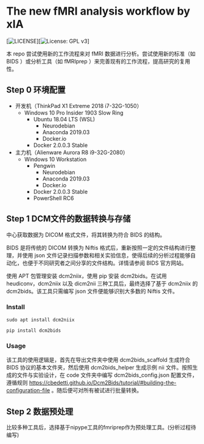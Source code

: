 # The new fMRI analysis workflow by xIA

[![LICENSE](https://img.shields.io/badge/license-Anti%20996-blue.svg)][![License: GPL v3](https://img.shields.io/badge/License-GPLv3-blue.svg)]

本 repo 尝试使用新的工作流程来对 fMRI 数据进行分析。尝试使用新的标准（如 BIDS ）或分析工具（如 fMRIprep ）来完善现有的工作流程，提高研究的复用性。

## Step 0 环境配置

- 开发机（ThinkPad X1 Extreme 2018 i7-32G-1050）
  - Windows 10 Pro Insider 1903 Slow Ring
    - Ubuntu 18.04 LTS (WSL)
      - Neurodebian
      - Anaconda 2019.03
      - Docker.io
    - Docker 2.0.0.3 Stable
- 主力机（Alienware Aurora R8 i9-32G-2080）
  - Windows 10 Workstation
    - Pengwin
      - Neurodebian
      - Anaconda 2019.03
      - Docker.io
    - Docker 2.0.0.3 Stable
    - PowerShell RC6

## Step 1 DCM文件的数据转换与存储

中心获取数据为 DICOM 格式文件，将其转换为符合 BIDS 的结构。

BIDS 是将传统的 DICOM 转换为 Niftis 格式后，重新按照一定的文件结构进行整理，并使用 json 文件记录扫描参数和相关实验信息，使得后续的分析过程能够自动化，也便于不同研究者之间分享的文件结构。详情请参阅 BIDS 官方网站。

使用 APT 包管理安装 dcm2niix，使用 pip 安装 dcm2bids。在试用 heudiconv，dcm2niix 以及 dicm2nii 三种工具后，最终选择了基于 dcm2niix 的 dcm2bids。该工具只需编写 json 文件便能够识别大多数的 Niftis 文件。

### Install

`sudo apt install dcm2niix`

`pip install dcm2bids`

### Usage

该工具的使用逻辑是，首先在导出文件夹中使用 dcm2bids_scaffold 生成符合 BIDS 协议的基本文件夹，然后使用 dcm2bids_helper 生成示例 nii 文件。按照生成的文件与实验设计，在 code 文件夹中编写 dcm2bids_config.json 配置文件，遵循规则 https://cbedetti.github.io/Dcm2Bids/tutorial/#building-the-configuration-file 。随后便可对所有被试进行批量转换。

## Step 2 数据预处理

比较多种工具后，选择基于nipype工具的fmriprep作为预处理工具。(分析过程待编写)
